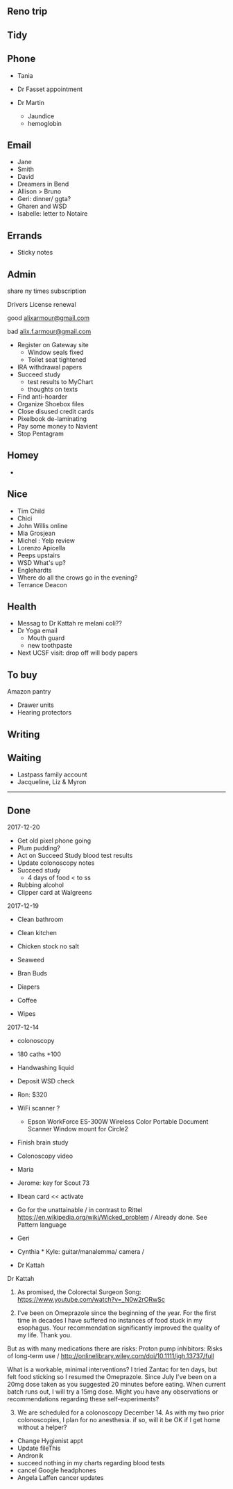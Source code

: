 

## Reno trip


## Tidy


## Phone

* Tania

* Dr Fasset appointment
* Dr Martin
	* Jaundice
	* hemoglobin



## Email

* Jane
* Smith
* David
* Dreamers in Bend
* Allison > Bruno
* Geri: dinner/ ggta?
* Gharen and WSD
* Isabelle: letter to Notaire


## Errands

* Sticky notes


## Admin

share ny times subscription

Drivers License renewal

good
alixarmour@gmail.com

bad
alix.f.armour@gmail.com

* Register on Gateway site
	* Window seals fixed
	* Toilet seat tightened
* IRA withdrawal papers
* Succeed study
	* test results to MyChart
	* thoughts on texts
* Find anti-hoarder
* Organize Shoebox files
* Close disused credit cards
* Pixelbook de-laminating
* Pay some money to Navient
* Stop Pentagram



## Homey

*



## Nice

* Tim Child
* Chici
* John Willis online
* Mia Grosjean
* Michel : Yelp review
* Lorenzo Apicella
* Peeps upstairs
* WSD What's up?
* Englehardts
* Where do all the crows go in the evening?
* Terrance Deacon



## Health

* Messag to Dr Kattah re melani coli??
* Dr Yoga email
	* Mouth guard
	* new toothpaste
* Next UCSF visit: drop off will body papers

## To buy

Amazon pantry

* Drawer units
* Hearing protectors


## Writing


## Waiting

* Lastpass family account
* Jacqueline, Liz & Myron


***


## Done




2017-12-20
* Get old pixel phone going
* Plum pudding?
* Act on Succeed Study blood test results
* Update colonoscopy notes
* Succeed study
	* 4 days of food < to ss
* Rubbing alcohol
* Clipper card at Walgreens


2017-12-19
* Clean bathroom
* Clean kitchen

* Chicken stock no salt
* Seaweed
* Bran Buds
* Diapers
* Coffee
* Wipes

2017-12-14
* colonoscopy
* 180 caths +100
* Handwashing liquid
* Deposit WSD check
* Ron: $320
* WiFi scanner ?
	* Epson WorkForce ES-300W Wireless Color Portable Document Scanner
Window mount for Circle2


* Finish brain study
* Colonoscopy video
* Maria
* Jerome: key for Scout 73
* llbean card << activate
* Go for the unattainable / in contrast to Rittel https://en.wikipedia.org/wiki/Wicked_problem / Already done. See Pattern language
* Geri
* Cynthia * Kyle: guitar/manalemma/ camera /

* Dr Kattah

Dr Kattah

1. As promised, the Colorectal Surgeon Song: https://www.youtube.com/watch?v=_N0w2rORwSc

2. I've been on Omeprazole since the beginning of the year.  For the first time in decades I have suffered no instances of food stuck in my esophagus. Your recommendation significantly improved the quality of my life. Thank you.

But as with many medications there are risks:
Proton pump inhibitors: Risks of long-term use / http://onlinelibrary.wiley.com/doi/10.1111/jgh.13737/full

What is a workable, minimal interventions?  I tried Zantac for ten days, but felt food sticking so I resumed the Omeprazole. Since July I've been on a 20mg dose taken as you suggested 20 minutes before eating. When current batch runs out, I will try a 15mg dose. Might you have any observations or recommendations regarding these self-experiments?

3. We are scheduled for a colonoscopy December 14. As with my two prior colonoscopies, I plan for no anesthesia. if so, will it be OK if I get home without a helper?


* Change Hygienist appt
* Update fileThis
* Andronik
* succeed nothing in my charts regarding blood tests
* cancel Google headphones
* Angela Laffen cancer updates
